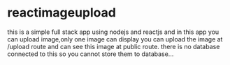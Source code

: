 # reactimageupload
this is a simple full stack app using nodejs and reactjs and in this app you can upload image,only one image can display 
you can upload the image at /upload route and can see this image at public route.
there is no database connected to this so you cannot store them to database...
